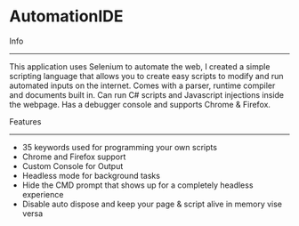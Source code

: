 # AutomationIDE
 
Info
___________

This application uses Selenium to automate the web, I created a simple scripting language that allows you to create easy scripts to modify and run automated inputs on the internet.
Comes with a parser, runtime compiler and documents built in.
Can run C# scripts and Javascript injections inside the webpage.
Has a debugger console and supports Chrome & Firefox.

Features
_____________
* 35 keywords used for programming your own scripts
* Chrome and Firefox support
* Custom Console for Output
* Headless mode for background tasks
* Hide the CMD prompt that shows up for a completely headless experience
* Disable auto dispose and keep your page & script alive in memory vise versa
